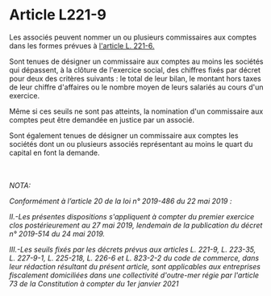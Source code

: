 # Article L221-9

<p>Les associés peuvent nommer un ou plusieurs commissaires aux comptes dans les formes prévues à <a href='/code-de-commerce/partie-legislative/livre-ii-des-societes-commerciales-et-des-groupements-dinteret-economique/titre-ii-dispositions-particulieres-aux-diverses-societes-commerciales/chapitre-ier-des-societes-en-nom-collectif/l221-6.md'>l'article L. 221-6.</a></p><p>Sont tenues de désigner un commissaire aux comptes au moins les sociétés qui dépassent, à la clôture de l'exercice social, des chiffres fixés par décret pour deux des critères suivants : le total de leur bilan, le montant hors taxes de leur chiffre d'affaires ou le nombre moyen de leurs salariés au cours d'un exercice.</p><p>Même si ces seuils ne sont pas atteints, la nomination d'un commissaire aux comptes peut être demandée en justice par un associé.</p><p>Sont également tenues de désigner un commissaire aux comptes les sociétés dont un ou plusieurs associés représentant au moins le quart du capital en font la demande.</p><br/><br/><i>NOTA:<p>Conformément à l’article 20 de la loi n° 2019-486 du 22 mai 2019 :</p><p>II.-Les présentes dispositions s'appliquent à compter du premier exercice clos postérieurement au 27 mai 2019, lendemain de la publication du décret n° 2019-514 du 24 mai 2019.</p><p>III.-Les seuils fixés par les décrets prévus aux articles L. 221-9, L. 223-35, L. 227-9-1, L. 225-218, L. 226-6 et L. 823-2-2 du code de commerce, dans leur rédaction résultant du présent article, sont applicables aux entreprises fiscalement domiciliées dans une collectivité d'outre-mer régie par l'article 73 de la Constitution à compter du 1er janvier 2021</p></i>